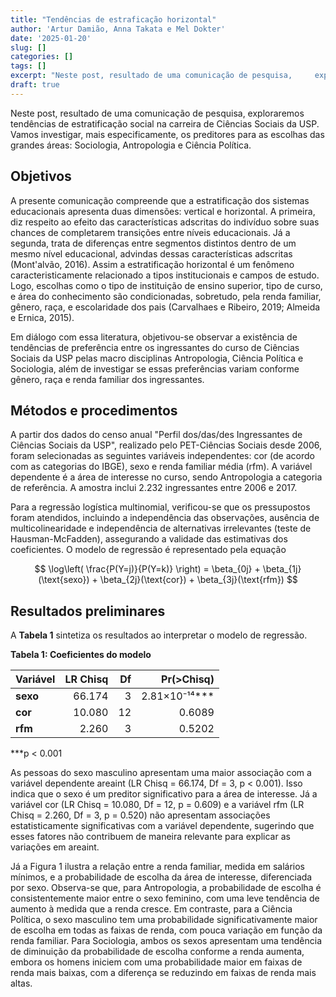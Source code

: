```yaml
---
title: "Tendências de estraficação horizontal"
author: 'Artur Damião, Anna Takata e Mel Dokter'
date: '2025-01-20'
slug: []
categories: []
tags: []
excerpt: "Neste post, resultado de uma comunicação de pesquisa,     exploraremos tendências de estratificação social na carreira de   Ciências Sociais da USP. Vamos investigar, mais especificamente,   os preditores para as escolhas das grandes áreas: Sociologia,     Antropologia e Ciência Política."
draft: true
---
```


Neste post, resultado de uma comunicação de pesquisa, exploraremos tendências de estratificação social na carreira de Ciências Sociais da USP. Vamos investigar, mais especificamente, os preditores para as escolhas das grandes áreas: Sociologia, Antropologia e Ciência Política.

## Objetivos

A presente comunicação compreende que a estratificação dos sistemas educacionais apresenta duas dimensões: vertical e horizontal. A primeira, diz respeito ao efeito das características adscritas do indivíduo sobre suas chances de completarem transições entre níveis educacionais. Já a segunda, trata de diferenças entre segmentos distintos dentro de um mesmo nível educacional, advindas dessas características adscritas (Mont'alvão, 2016). Assim a estratificação horizontal é um fenômeno caracteristicamente relacionado a tipos institucionais e campos de estudo. Logo, escolhas como o tipo de instituição de ensino superior, tipo de curso, e área do conhecimento são condicionadas, sobretudo, pela renda familiar, gênero, raça, e escolaridade dos pais (Carvalhaes e Ribeiro, 2019; Almeida e Ernica, 2015).

Em diálogo com essa literatura, objetivou-se observar a existência de tendências de preferência entre os ingressantes do curso de Ciências Sociais da USP pelas macro disciplinas Antropologia, Ciência Política e Sociologia, além de investigar se essas preferências variam conforme gênero, raça e renda familiar dos ingressantes.

## Métodos e procedimentos

A partir dos dados do censo anual "Perfil dos/das/des Ingressantes de Ciências Sociais da USP", realizado pelo PET-Ciências Sociais desde 2006, foram selecionadas as seguintes variáveis independentes: cor (de acordo com as categorias do IBGE), sexo e renda familiar média (rfm). A variável dependente é a área de interesse no curso, sendo Antropologia a categoria de referência. A amostra inclui 2.232 ingressantes entre 2006 e 2017.

Para a regressão logística multinomial, verificou-se que os pressupostos foram atendidos, incluindo a independência das observações, ausência de multicolinearidade e independência de alternativas irrelevantes (teste de Hausman-McFadden), assegurando a validade das estimativas dos coeficientes. O modelo de regressão é representado pela equação

$$
\log\left( \frac{P(Y=j)}{P(Y=k)} \right) = \beta_{0j} + \beta_{1j}(\text{sexo}) + \beta_{2j}(\text{cor}) + \beta_{3j}(\text{rfm})
$$

## Resultados preliminares

A **Tabela 1** sintetiza os resultados ao interpretar o modelo de regressão.

**Tabela 1: Coeficientes do modelo**

| Variável | LR Chisq |  Df |      Pr(\>Chisq) |
|----------|---------:|----:|-----------------:|
| **sexo** |   66.174 |   3 | 2.81×10⁻¹⁴\*\*\* |
| **cor**  |   10.080 |  12 |           0.6089 |
| **rfm**  |    2.260 |   3 |           0.5202 |

\*\*\*p \< 0.001

As pessoas do sexo masculino apresentam uma maior associação com a variável dependente areaint (LR Chisq = 66.174, Df = 3, p \< 0.001). Isso indica que o sexo é um preditor significativo para a área de interesse. Já a variável cor (LR Chisq = 10.080, Df = 12, p = 0.609) e a variável rfm (LR Chisq = 2.260, Df = 3, p = 0.520) não apresentam associações estatisticamente significativas com a variável dependente, sugerindo que esses fatores não contribuem de maneira relevante para explicar as variações em areaint.

Já a Figura 1 ilustra a relação entre a renda familiar, medida em salários mínimos, e a probabilidade de escolha da área de interesse, diferenciada por sexo. Observa-se que, para Antropologia, a probabilidade de escolha é consistentemente maior entre o sexo feminino, com uma leve tendência de aumento à medida que a renda cresce. Em contraste, para a Ciência Política, o sexo masculino tem uma probabilidade significativamente maior de escolha em todas as faixas de renda, com pouca variação em função da renda familiar. Para Sociologia, ambos os sexos apresentam uma tendência de diminuição da probabilidade de escolha conforme a renda aumenta, embora os homens iniciem com uma probabilidade maior em faixas de renda mais baixas, com a diferença se reduzindo em faixas de renda mais altas.



